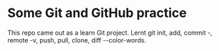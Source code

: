 # Some Git and GitHub practice
This repo came out as a learn Git project. 
Lernt
git init, add, commit -, remote -v, push, pull, clone, diff --color-words.
